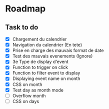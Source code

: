 # Roadmap

## Task to do

- [x] Chargement du calendrier
- [x] Navigation du calendrier (En tete)
- [x] Prise en charge des mauvais format de date
- [x] Test des mauvais evenements (Ignore)
- [x] 3e Type de display d'event
- [x] Function to trigger on click
- [x] Function to filter event to display
- [x] Displaying event name on month
- [x] CSS on month
- [x] Test day as month mode
- [ ] Overflow month
- [ ] CSS on days
